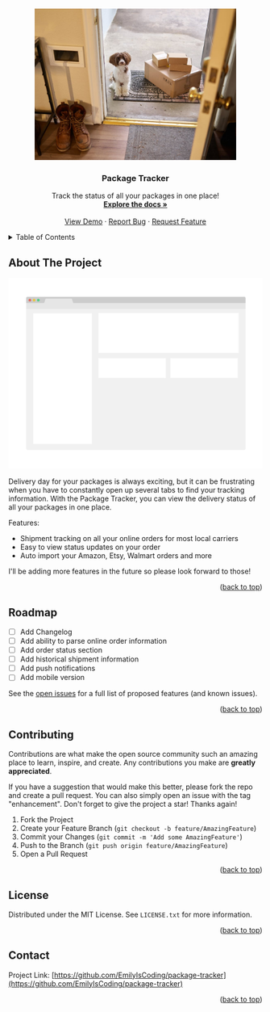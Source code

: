 <!-- Improved compatibility of back to top link: See: https://github.com/othneildrew/Best-README-Template/pull/73 -->
<a name="readme-top"></a>
<!--
*** Thanks for checking out the Best-README-Template. If you have a suggestion
*** that would make this better, please fork the repo and create a pull request
*** or simply open an issue with the tag "enhancement".
*** Don't forget to give the project a star!
*** Thanks again! Now go create something AMAZING! :D
-->



<!-- PROJECT SHIELDS -->
<!--
*** I'm using markdown "reference style" links for readability.
*** Reference links are enclosed in brackets [ ] instead of parentheses ( ).
*** See the bottom of this document for the declaration of the reference variables
*** for contributors-url, forks-url, etc. This is an optional, concise syntax you may use.
*** https://www.markdownguide.org/basic-syntax/#reference-style-links
[![Contributors][contributors-shield]][contributors-url]
[![Forks][forks-shield]][forks-url]
[![Stargazers][stars-shield]][stars-url]
[![Issues][issues-shield]][issues-url]
[![LinkedIn][linkedin-shield]][linkedin-url]
-->



<!-- PROJECT LOGO -->
<br />
<div align="center">
  <a href="https://github.com/EmilyIsCoding/package-tracker">
    <img src="images/dog delivery.jpeg" alt="Logo" width="400" height="300">
  </a>

  <h3 align="center">Package Tracker</h3>

  <p align="center">
    Track the status of all your packages in one place!
    <br />
    <a href="https://github.com/EmilyIsCoding/package-tracker"><strong>Explore the docs »</strong></a>
    <br />
    <br />
    <a href="https://github.com/EmilyIsCoding/package-tracker">View Demo</a>
    ·
    <a href="https://github.com/EmilyIsCoding/package-tracker/issues">Report Bug</a>
    ·
    <a href="https://github.com/EmilyIsCoding/package-tracker/issues">Request Feature</a>
  </p>
</div>



<!-- TABLE OF CONTENTS -->
<details>
  <summary>Table of Contents</summary>
  <ol>
    <li>
      <a href="#about-the-project">About The Project</a>
      <ul>
        <!-- <li><a href="#built-with">Built With</a></li> -->
      </ul>
    </li>
    <!-- <li>
      <a href="#getting-started">Getting Started</a>
      <ul>
        <li><a href="#prerequisites">Prerequisites</a></li> -->
        <!-- <li><a href="#installation">Installation</a></li> -->
      </ul>
    </li>
    <!-- <li><a href="#usage">Usage</a></li> -->
    <li><a href="#roadmap">Roadmap</a></li>
    <li><a href="#contributing">Contributing</a></li>
    <li><a href="#license">License</a></li>
    <li><a href="#contact">Contact</a></li>
    <!-- <li><a href="#acknowledgments">Acknowledgments</a></li> -->
  </ol>
</details>



<!-- ABOUT THE PROJECT -->
## About The Project

[![Product Name Screen Shot][product-screenshot]](https://example.com)

Delivery day for your packages is always exciting, but it can be frustrating when you have to constantly open up several tabs to find your tracking information. With the Package Tracker, you can view the delivery status of all your packages in one place.

Features:
* Shipment tracking on all your online orders for most local carriers
* Easy to view status updates on your order
* Auto import your Amazon, Etsy, Walmart orders and more

I'll be adding more features in the future so please look forward to those!

<p align="right">(<a href="#readme-top">back to top</a>)</p>


<!--
### Built With

This section should list any major frameworks/libraries used to bootstrap your project. Leave any add-ons/plugins for the acknowledgements section. Here are a few examples.

* [![React][React.js]][React-url]
* [![Express][Express.js]][Express-url]
* [![Node][Node.js]][Node-url]
* [![PostgreSQL][PostgreSQL.com]][PostgreSQL-url]
* [![Bootstrap][Bootstrap.com]][Bootstrap-url]

<p align="right">(<a href="#readme-top">back to top</a>)</p>
-->


<!-- GETTING STARTED
## Getting Started

This is an example of how you may give instructions on setting up your project locally.
To get a local copy up and running follow these simple example steps.

### Prerequisites

This is an example of how to list things you need to use the software and how to install them.
* npm
  ```sh
  npm install npm@latest -g
  ```

### Installation

_Below is an example of how you can instruct your audience on installing and setting up your app. This template doesn't rely on any external dependencies or services._

1. Get a free API Key at [https://example.com](https://example.com)
2. Clone the repo
   ```sh
   git clone https://github.com/your_username_/Project-Name.git
   ```
3. Install NPM packages
   ```sh
   npm install
   ```
4. Enter your API in `config.js`
   ```js
   const API_KEY = 'ENTER YOUR API';
   ```

<p align="right">(<a href="#readme-top">back to top</a>)</p>

-->

<!-- USAGE EXAMPLES -->
<!-- ## Usage

Use this space to show useful examples of how a project can be used. Additional screenshots, code examples and demos work well in this space. You may also link to more resources.

_For more examples, please refer to the [Documentation](https://example.com)_

<p align="right">(<a href="#readme-top">back to top</a>)</p>

-->


<!-- ROADMAP -->
## Roadmap

- [ ] Add Changelog
- [ ] Add ability to parse online order information
- [ ] Add order status section
- [ ] Add historical shipment information
- [ ] Add push notifications
- [ ] Add mobile version

See the [open issues](https://github.com/EmilyIsCoding/package-tracker/issues) for a full list of proposed features (and known issues).

<p align="right">(<a href="#readme-top">back to top</a>)</p>



<!-- CONTRIBUTING -->
## Contributing

Contributions are what make the open source community such an amazing place to learn, inspire, and create. Any contributions you make are **greatly appreciated**.

If you have a suggestion that would make this better, please fork the repo and create a pull request. You can also simply open an issue with the tag "enhancement".
Don't forget to give the project a star! Thanks again!

1. Fork the Project
2. Create your Feature Branch (`git checkout -b feature/AmazingFeature`)
3. Commit your Changes (`git commit -m 'Add some AmazingFeature'`)
4. Push to the Branch (`git push origin feature/AmazingFeature`)
5. Open a Pull Request

<p align="right">(<a href="#readme-top">back to top</a>)</p>



<!-- LICENSE -->
## License

Distributed under the MIT License. See `LICENSE.txt` for more information.

<p align="right">(<a href="#readme-top">back to top</a>)</p>



<!-- CONTACT -->
## Contact

Project Link: [https://github.com/EmilyIsCoding/package-tracker](https://github.com/EmilyIsCoding/package-tracker)

<p align="right">(<a href="#readme-top">back to top</a>)</p>



<!-- ACKNOWLEDGMENTS
*** ## Acknowledgments

*** Use this space to list resources you find helpful and would like to give credit to. I've included a few of my favorites to kick things off!

*** * [Choose an Open Source License](https://choosealicense.com)
*** * [GitHub Emoji Cheat Sheet](https://www.webpagefx.com/tools/emoji-cheat-sheet)
*** * [Malven's Flexbox Cheatsheet](https://flexbox.malven.co/)
*** * [Malven's Grid Cheatsheet](https://grid.malven.co/)
*** * [Img Shields](https://shields.io)
*** * [GitHub Pages](https://pages.github.com)
*** * [Font Awesome](https://fontawesome.com)
*** * [React Icons](https://react-icons.github.io/react-icons/search)

<p align="right">(<a href="#readme-top">back to top</a>)</p>

-->



<!-- MARKDOWN LINKS & IMAGES -->
<!-- https://www.markdownguide.org/basic-syntax/#reference-style-links -->
[contributors-shield]: https://img.shields.io/github/contributors/othneildrew/Best-README-Template.svg?style=for-the-badge
[contributors-url]: https://github.com/othneildrew/Best-README-Template/graphs/contributors
[forks-shield]: https://img.shields.io/github/forks/othneildrew/Best-README-Template.svg?style=for-the-badge
[forks-url]: https://github.com/othneildrew/Best-README-Template/network/members
[stars-shield]: https://img.shields.io/github/stars/othneildrew/Best-README-Template.svg?style=for-the-badge
[stars-url]: https://github.com/othneildrew/Best-README-Template/stargazers
[issues-shield]: https://img.shields.io/github/issues/othneildrew/Best-README-Template.svg?style=for-the-badge
[issues-url]: https://github.com/othneildrew/Best-README-Template/issues
[license-shield]: https://img.shields.io/github/license/othneildrew/Best-README-Template.svg?style=for-the-badge
[license-url]: https://github.com/othneildrew/Best-README-Template/blob/master/LICENSE.txt
[linkedin-shield]: https://img.shields.io/badge/-LinkedIn-black.svg?style=for-the-badge&logo=linkedin&colorB=555
[linkedin-url]: https://www.linkedin.com/in/emily-son-900aa169/
[product-screenshot]: images/screenshot.png
